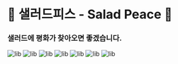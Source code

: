 # 🥗 샐러드피스 - Salad Peace 🥗
### 샐러드에 평화가 찾아오면 좋겠습니다.
<div>
<img alt="lib" src="https://img.shields.io/badge/React-18.2.0-blue"/>
<img alt="lib" src="https://img.shields.io/badge/Nest-8.0.0-red"/>
<img alt="lib" src="https://img.shields.io/badge/Postgresql-14.0.0-blue"/>
<img alt="lib" src="https://img.shields.io/badge/GraphQL-16.6.0-red"/>
<img alt="lib" src="https://img.shields.io/badge/Apollo GraphQL-10.1.0-green"/>
<img alt="lib" src="https://img.shields.io/badge/TailwindCSS-3.1.8-blue"/>
<img alt="lib" src="https://img.shields.io/badge/Emotion-11.10.4-red"/>
</div>
